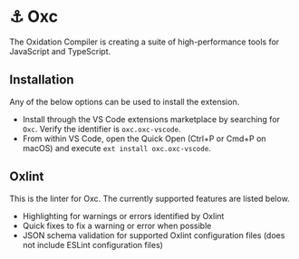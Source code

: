 # ⚓ Oxc

The Oxidation Compiler is creating a suite of high-performance tools for JavaScript and TypeScript.

## Installation

Any of the below options can be used to install the extension.

- Install through the VS Code extensions marketplace by searching for `Oxc`. Verify the identifier is `oxc.oxc-vscode`.
- From within VS Code, open the Quick Open (Ctrl+P or Cmd+P on macOS) and execute `ext install oxc.oxc-vscode`.

## Oxlint

This is the linter for Oxc. The currently supported features are listed below.

- Highlighting for warnings or errors identified by Oxlint
- Quick fixes to fix a warning or error when possible
- JSON schema validation for supported Oxlint configuration files (does not include ESLint configuration files)
